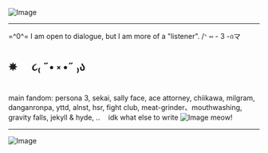 
![Image](https://github.com/user-attachments/assets/de4104d0-552e-460c-ae16-f4e86f798ee7) 
____________

=^0^= I am open to dialogue, but I am more of a "listener". 
 /ᐠ ⑅ - 3 -กマ   
 ## ✵   ㅤ ૮₍ ˶• ༝ •˶ ₎ა
main fandom: persona 3, sekai, sally face, ace attorney, chiikawa, milgram, danganronpa, yttd, alnst, hsr, fight club, meat-grinder、mouthwashing, gravity falls, jekyll & hyde, .. 
ㅤidk what else to write
![Image](https://github.com/user-attachments/assets/448d7ced-f1f3-4cfa-a452-4c2e35b7264b) meow!
_________
![Image](https://github.com/user-attachments/assets/16248e0c-a76c-4fa0-b745-bfaa5e7fff9a) 
